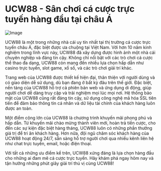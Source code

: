 # UCW88 - Sân chơi cá cược trực tuyến hàng đầu tại châu Á

![Image](https://github.com/user-attachments/assets/bd51ea9f-0666-407b-a7a7-98ead6de688c)

UCW88 là một trong những nhà cái uy tín nhất tại thị trường cá cược trực tuyến châu Á, đặc biệt được ưa chuộng tại Việt Nam. Với hơn 10 năm kinh nghiệm trong lĩnh vực này, UCW88 đã xây dựng được hình ảnh một nhà cái chuyên nghiệp và đáng tin cậy. Không chỉ nổi bật với các trò chơi cá cược thể thao đa dạng, UCW88 còn mang đến nhiều lựa chọn hấp dẫn như casino trực tuyến, slot game, xổ số, và các trò chơi giải trí khác.

Trang web của UCW88 được thiết kế hiện đại, thân thiện với người dùng và có giao diện dễ sử dụng, dù bạn đang ở bất kỳ đâu trên thế giới. Đặc biệt, nền tảng của UCW88 hỗ trợ cả phiên bản web và ứng dụng di động, giúp người chơi dễ dàng truy cập và trải nghiệm mọi lúc mọi nơi. Hệ thống bảo mật của UCW88 cũng rất đáng tin cậy, sử dụng công nghệ mã hóa SSL tiên tiến để đảm bảo thông tin cá nhân và dữ liệu tài chính của khách hàng luôn được an toàn.

Một điểm cộng lớn của UCW88 là chương trình khuyến mãi phong phú và hấp dẫn. Từ khuyến mãi chào mừng thành viên mới, hoàn trả tiền cược, cho đến các sự kiện đặc biệt hàng tháng, UCW88 luôn có những phần thưởng giá trị để tri ân khách hàng. Hơn nữa, đội ngũ chăm sóc khách hàng của UCW88 hoạt động 24/7, sẵn sàng hỗ trợ người chơi qua nhiều kênh liên hệ như chat trực tuyến, email, hoặc điện thoại.

Với tất cả những ưu điểm kể trên, UCW88 xứng đáng là lựa chọn hàng đầu cho những ai đam mê cá cược trực tuyến. Hãy khám phá ngay hôm nay và tận hưởng những phút giây giải trí thú vị cùng UCW88!